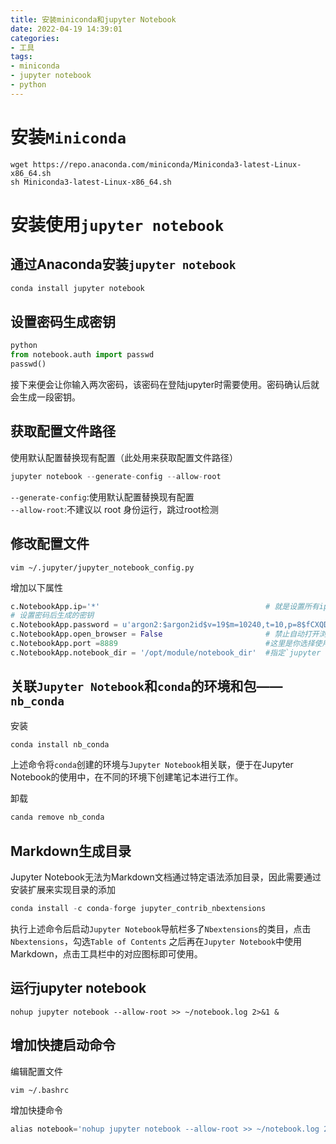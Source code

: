 ```yaml
---
title: 安装miniconda和jupyter Notebook
date: 2022-04-19 14:39:01
categories:
- 工具
tags:
- miniconda
- jupyter notebook
- python
---
```

# 安装`Miniconda`
```shell
wget https://repo.anaconda.com/miniconda/Miniconda3-latest-Linux-x86_64.sh
sh Miniconda3-latest-Linux-x86_64.sh
```

# 安装使用`jupyter notebook`

## 通过Anaconda安装`jupyter notebook`
```python
conda install jupyter notebook
```

## 设置密码生成密钥
```python
python
from notebook.auth import passwd 
passwd() 
```
接下来便会让你输入两次密码，该密码在登陆jupyter时需要使用。密码确认后就会生成一段密钥。

## 获取配置文件路径
使用默认配置替换现有配置（此处用来获取配置文件路径）
```python
jupyter notebook --generate-config --allow-root
```
`--generate-config`:使用默认配置替换现有配置  
`--allow-root`:不建议以 root 身份运行，跳过root检测

## 修改配置文件
```shell
vim ~/.jupyter/jupyter_notebook_config.py
```
增加以下属性
```python
c.NotebookApp.ip='*'                                     # 就是设置所有ip皆可访问  
# 设置密码后生成的密钥  
c.NotebookApp.password = u'argon2:$argon2id$v=19$m=10240,t=10,p=8$fCXQDWpf2jRqi5rXorz7Rg$iAz+u1S/3J7pP49MnBnZi2uSQdcbti3/M1B/LV/4Da0'
c.NotebookApp.open_browser = False                       # 禁止自动打开浏览器  
c.NotebookApp.port =8889                                 #这里是你选择使用的端口 
c.NotebookApp.notebook_dir = '/opt/module/notebook_dir'  #指定`jupyter notebook`存放文件的目录，缺省是用户家目录
```

## 关联`Jupyter Notebook`和`conda`的环境和包——`nb_conda`
安装
```python
conda install nb_conda
```
上述命令将`conda`创建的环境与`Jupyter Notebook`相关联，便于在Jupyter Notebook的使用中，在不同的环境下创建笔记本进行工作。

卸载
```python
canda remove nb_conda
```

## Markdown生成目录
Jupyter Notebook无法为Markdown文档通过特定语法添加目录，因此需要通过安装扩展来实现目录的添加
```python
conda install -c conda-forge jupyter_contrib_nbextensions
```
执行上述命令后启动`Jupyter Notebook`导航栏多了`Nbextensions`的类目，点击`Nbextensions`，勾选`Table of Contents`
之后再在`Jupyter Notebook`中使用Markdown，点击工具栏中的对应图标即可使用。

## 运行jupyter notebook
```shell
nohup jupyter notebook --allow-root >> ~/notebook.log 2>&1 &
```

## 增加快捷启动命令
编辑配置文件
```shell
vim ~/.bashrc
```

增加快捷命令
```python
alias notebook='nohup jupyter notebook --allow-root >> ~/notebook.log 2>&1 &'
```
